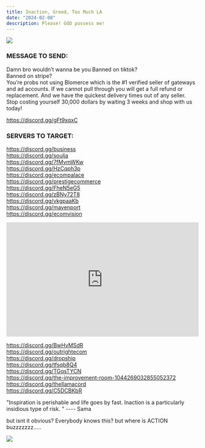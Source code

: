 ```yaml
---
title: Inaction, Greed, Too Much LA 
date: "2024-02-08"
description: Please! GOD possess me!
---
```



<link rel="stylesheet" type="text/css" script="../../src/pages/style.css" />

<div class="readmeImg">
<img src="https://i.imgur.com/OAHy2Rc.png" />
</div>

### MESSAGE TO SEND:

Damn bro wouldn’t wanna be you
Banned on tiktok?
<br />
Banned on stripe?
<br />
You’re probs not using Blomerce which is the #1 verified seller of gateways and ad accounts.
If we cannot pull through you will get a full refund or replacement. And we have the quickest delivery times out of any seller. Stop costing yourself 30,000 dollars by waiting 3 weeks and shop with us today!


https://discord.gg/gFt9xqxC


### SERVERS TO TARGET:


https://discord.gg/business
<br />
https://discord.gg/soulja
<br />
https://discord.gg/7fMvmWKw
<br />
https://discord.gg/HzCqph3p
<br />
https://discord.gg/ecompalace
<br />
https://discord.gg/prestigecommerce
<br />
https://discord.gg/FheN5eG5
<br />
https://discord.gg/zBNy72T8
<br />
https://discord.gg/vkgpaaKb
<br />
https://discord.gg/mavenport
<br />
https://discord.gg/ecomvision
<br />

<iframe width="100%" height="300" scrolling="no" frameborder="no" allow="autoplay" src="https://w.soundcloud.com/player/?url=https%3A//api.soundcloud.com/tracks/1270432990&color=%23866e4e&auto_play=true&hide_related=false&show_comments=true&show_user=true&show_reposts=false&show_teaser=true&visual=true"></iframe>
<br />

https://discord.gg/BwHvMSdR
<br />
https://discord.gg/outrightecom
<br />
https://discord.gg/dropship
<br />
https://discord.gg/tfsqb8Q4
<br />
https://discord.gg/TGqsTYCN
<br />
https://discord.gg/the-improvement-room-1044269032855052372
<br />
https://discord.gg/thellamacord
<br />
https://discord.gg/C5DCBKbR
<br />



"Inspiration is perishable and life goes by fast. Inaction is a particularly insidious type of risk.
"           ---- Sama 

but isnt it obvious? Everybody knows this? but where is ACTION buzzzzzzz.....

<div class="readmeImg">
<img src="https://i.imgur.com/VJ9T6wr.png" />
</div>